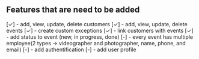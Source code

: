 ## Features that are need to be added
 [✓] - add, view, update, delete customers
 [✓] - add, view, update, delete events
 [✓] - create custom exceptions
 [✓] - link customers with events
 [✓] - add status to event (new, in progress, done)
 [-] - every event has multiple employee(2 types -> videographer and photographer, name, phone, and email)
 [-] - add authentification
 [-] - add user profile 